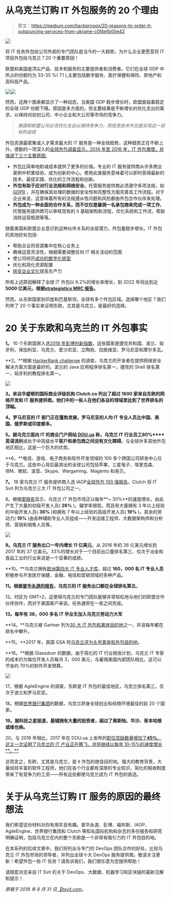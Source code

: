 # 从乌克兰订购 IT 外包服务的 20 个理由

> 原文：<https://medium.com/hackernoon/20-reasons-to-order-it-outsourcing-services-from-ukraine-c0f4efb00e42>

![](img/26628e15cffe552cce8961c85c570144.png)

将 IT 任务外包给公司外部的专门团队是当今的一大趋势。为什么企业更愿意将 IT 项目外包给乌克兰？20 个重要原因！

欧盟和美国是顶尖产品、技术和服务的主要提供者和消费者。它们在全球 GDP 中所占的份额约为 33-35 %( T1 ),主要包括数字服务、医疗保健和保险、房地产和高科技产品。

![](img/e7c2d5fda5cd714392cdc42f97826287.png)![](img/e72da7b55bc54d683e181a3c08c7277f.png)

然而，这两个图表都显示了一种动态，当美国 GDP 稳步增长时，欧盟面临着稳定的全球 GDP 份额下降。原因是多方面的，但主要结果是不断增长的优化支出的需求，以保持对初创公司、中小企业和大公司等市场的竞争力。

> *美国和欧盟公司必须优化支出以保持竞争力，而信息技术外包是实现这一目标的途径*

外包资源最密集或人才需求最大的 IT 服务是一种全球趋势，这种趋势正在不断上升。德勤的一项深入的[全球外包调查显示，2014 年至 2016 年，IT 外包激增，并强调了三个主要原因:](https://www2.deloitte.com/us/en/pages/operations/articles/global-outsourcing-survey.html)

*   外包比简单地削减成本提供了更多的价值。专业的 IT 服务提供商从许多商业案例中积累经验，成为创新的中心。使用此类服务意味着可以即时获得最新的技术、最佳实践、优化的工作流程和创新。
*   **外包有助于应对行业法规和网络安全**。托管服务提供商必须遵守多项法规，如 [GDPR](https://itsvit.com/blog/gdpr-can-ruin-trampoline-business/) ，并在确保其处理的数据的安全性和完整性方面完善其工作流程。对于企业来说，这意味着所有的法规遵从性问题和风险都由外包合作伙伴来处理。
*   **外包成为一种全面的合作关系，而不仅仅是雇佣一名承包商来完成一项工作**。托管服务提供商可以审核现有的 it 基础架构和流程，优化系统和工作流，帮助消除运营瓶颈等等。

随着美国和欧盟企业意识到这种伙伴关系的全部潜力，外包量稳步增长。IT 外包的其他好处包括:

*   帮助企业将资源集中在核心业务上
*   确保运营灵活性，根据需要调整任何 IT 相关活动的范围
*   使公司经历[成功的数字化转型](https://itsvit.com/our-whitepapers/how-to-perform-a-successful-digital-transformation-guideline/)
*   优化和简化资源配置
*   [转变企业文化](https://itsvit.com/our-whitepapers/transition-to-devops-the-reasons-methods-and-results/)提高生产力

所有上述原因解释了全球 IT 外包以 6.2%的增长率增长，到 2022 年将达到近**5000 亿美元，根据[strategistics MRC 报告](http://www.abnewswire.com/pressreleases/it-outsourcing-market-2017-global-analysis-opportunities-and-forecast-to-2022_104181.html)。**

然而，从东欧国家到印度和巴基斯坦，全球有多个外包区域。选择哪个地区？我们列举了 20 个事实来证明东欧，尤其是乌克兰，是最好的选择。

# 20 关于东欧和乌克兰的 IT 外包事实

**1。** 10 个东欧国家入选[2018 年彭博创新指数](https://www.bloomberg.com/news/articles/2018-01-22/south-korea-tops-global-innovation-ranking-again-as-u-s-falls)。这些国家是捷克共和国、波兰、匈牙利、保加利亚、乌克兰、爱沙尼亚、立陶宛、拉脱维亚、罗马尼亚和摩尔多瓦。

**2。**根据 [HackerRank challenge](https://blog.hackerrank.com/which-country-would-win-in-the-programming-olympics/) 的调查，乌克兰的开发者在提供网络安全解决方案方面是最好的。波兰的 Java 应用程序排名第一，捷克的 Shell 排名第一，匈牙利的教程排名第一。

![](img/8ac5b9061265cf6e034009cffe5df9e3.png)

**3。来自华盛顿的国际商业评级机构 Clutch.co 列出了超过 1600 家来自东欧的网络开发和 IT 服务提供商。他们中的一些人在他们各自的领域里达到了世界排名的顶端。**

**4。罗马尼亚的 IT 部门正在蓬勃发展，罗马尼亚的人均 IT 专业人员比中国、美国、俄罗斯或印度都多。**

**5。**据乌克兰面向 IT 的商业门户网站 [DOU.ua](https://dou.ua/) 称，乌克兰 IT 行业员工**80%****英语流利**或处于中高级水平**客户和承包商之间没有文化障碍**。与全球许多其他外包地区相比，这是一个巨大的优势。

**6。**电信、游戏、电子商务和软件开发领域的 100 多个跨国公司研发中心位于乌克兰。这些中心背后最突出的全球公司包括苹果、三星电子、埃里克森、IBM、微软、波音、Skype、Wargaming、Magento 和易贝。

**7。** 18 家乌克兰 IT 服务提供商入选 IAOP[全球外包 100 强报告](https://www.iaop.org/GlobalOutsourcing100)。Clutch 将 IT Svit 列为乌克兰三大 IT 外包公司之一。

8。根据[窦报告](https://dou.ua/lenta/articles/portrait-2018/)显示，乌克兰 IT 外包市场正以每年**~ 30%**的速度增长，由此产生了大量的初级开发人员( **26%** )。辍学率很低，而且有大量拥有 3 年以上经验的中级开发人员( **36%** )和拥有 7 年以上经验的高级开发人员( **19%** )。其余的劳动力( **19%** )由各种辅助专业人员组成——开发运维工程师、大数据架构师和分析师、营销和销售人员等。

![](img/39989049670f200383af4cd1fe562ad0.png)

**9。**乌克兰 IT 服务出口**一年内增长 11 亿美元**，从 2016 年的 26 亿美元增长到 2017 年的 37 亿美元。33%的增长对于一个目前出口量排名第三、仅次于冶金和食品工业的行业来说是一个显著的成绩。

**10。**乌克兰拥有[欧洲第四大 IT 专业人才库](https://voxukraine.org/longreads/plugged-in-economy/index.html)，超过 **160，000 名 IT 专业人员**积极参与开发医疗保健、金融、电信和营销领域的多种产品。

**11。**根据[普华永道的报告](https://eba.com.ua/static/export_it_industryfinal_29092016.pdf)，乌克兰的 IT 服务出口额在全球排名**第五**。

12。时区为 GMT+2，这使得乌克兰的专门团队能够非常轻松地与他们的欧盟合作伙伴协作，而对于美国客户来说，任务通常在一夜之间完成。

**13。每年有 38，000 多名 IT 毕业生加入乌克兰劳动力大军**

**14。**乌克兰被 Gartner 列为[30 大 IT 外包和离岸目的地](https://www.gartner.com/doc/2667522/gartners--leading-locations-offshore)之一，并且每年都在排名中攀升。

**15。**2017 年，英国 GSA 将[乌克兰评为头号离岸和外包目的地](http://www.gsa-uk.com/files/1238.pdf)。

**16。**根据 Glassdoor 的数据，由于简化的 IT 行业税收计划，乌克兰 IT 专家的成本约为每位开发人员每月 3，000 美元，与雇佣美国内部团队相比，这可以节省约 70%的软件开发预算。

![](img/b24251a924452607c94d82cfb7e8dbe5.png)

17。根据 AgileEngine 的调查，东欧是 IT 外包的最佳地区，乌克兰排名第三，仅次于波兰和罗马尼亚。

18。根据[世界银行集团](https://openknowledge.worldbank.org/handle/10986/28780)的数据，乌克兰跻身全球创业和经商环境最佳的前 20 个国家。

**19。据科技之星报道，基辅拥有大量的投资者，超过了奥斯陆、华沙、哥本哈根或维也纳。**

20。与 2016 年相比，2017 年在 DOU.ua 上发布的[职位空缺数量增加了**45%**。这又一次证明了乌克兰的 IT 产业正在腾飞，并将继续以每年 10-15%的速度增长**。**](https://dou.ua/lenta/articles/jobs-and-trends-2017/)

总而言之，东欧，尤其是乌克兰，是 it 外包的绝佳目的地。强大的教育背景，大量经验丰富的软件工程师，他们在各个行业都有深厚的专业知识，简化的税收制度带来了有竞争力的工资——所有这些都使乌克兰成为 IT 外包的首选。

# 关于从乌克兰订购 IT 服务的原因的最终想法

我们希望这份材料对你有用并且有趣。普华永道、彭博、福布斯、IAOP、AgileEngine、世界银行集团和 Clutch 等知名国际机构和杂志的多份报告和研究明确证明，包括乌克兰在内的整个东欧是一个非常有吸引力的 IT 外包目的地。

在本系列的后续文章中，我们将列出与专门的 DevOps 团队合作的好处，比较乌克兰 IT 外包市场的领导者，并列出全球十大 DevOps 服务提供商。敬请关注更新！希望外包一些 IT 任务？请告诉我们，我们很乐意为您提供帮助！

请随意浏览来自 IT Svit 的关于 DevOps、大数据、机器学习和区块链的最新见解和提示！

*原载于 2018 年 8 月 31 日*[*【itsvit.com*](https://itsvit.com/blog/20-reasons-order-outsourcing-services-ukraine/)*。*